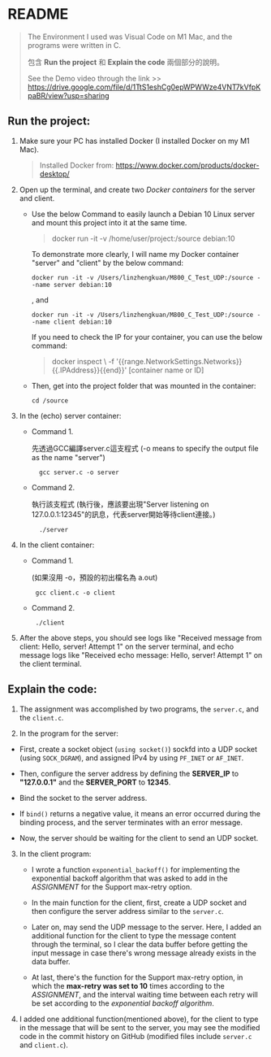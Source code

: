 # README

> The Environment I used was Visual Code on M1 Mac, and the programs were written in C.
>
> 包含   **Run the project** 和 **Explain the code** 兩個部分的說明。
>
> See the Demo video through the link >> https://drive.google.com/file/d/1TtS1eshCg0epWPWWze4VNT7kVfpKpaBR/view?usp=sharing

## Run the project:

1. Make sure your PC has installed Docker (I installed Docker on my M1 Mac).
   
    >Installed Docker from: https://www.docker.com/products/docker-desktop/
    
2. Open up the terminal, and create two *Docker containers* for the server and client.

   - Use the below Command to easily launch a Debian 10 Linux server and mount this project into it at the same time.

      > docker run -it -v /home/user/project:/source debian:10
      
       To demonstrate more clearly, I will name my Docker container "server" and "client" by the below command:

      ```
      docker run -it -v /Users/linzhengkuan/M800_C_Test_UDP:/source --name server debian:10
      ```

      , and

      ```
      docker run -it -v /Users/linzhengkuan/M800_C_Test_UDP:/source --name client debian:10
      ```

       If you need to check the IP for your container, you can use the below command:

       > docker inspect \  -f '{{range.NetworkSettings.Networks}}{{.IPAddress}}{{end}}' [container name or ID]

   - Then, get into the project folder that was mounted in the container:

     ```
     cd /source
     ```
  
3. In the (echo) server container:
   
   - Command 1.
   
     先透過GCC編譯server.c這支程式 (-o means to specify the output file as the name "server")

     ```
       gcc server.c -o server
     ```
   
   - Command 2.
   
     執行該支程式 (執行後，應該要出現"Server listening on 127.0.0.1:12345"的訊息，代表server開始等待client連接。)

     ```
       ./server
     ```
   
4. In the client container:
   
   - Command 1.
   
     (如果沒用 -o，預設的初出檔名為 a.out)

      ```
       gcc client.c -o client
      ```
   
   - Command 2.

      ```
       ./client
      ```
   
6. After the above steps, you should see logs like "Received message from client: Hello, server! Attempt 1" on the server terminal, and echo message logs like "Received echo message: Hello, server! Attempt 1" on the client terminal.


## Explain the code:

1. The assignment was accomplished by two programs, the `server.c`, and the `client.c`.

2. In the program for the server:

  - First, create a socket object (`using socket()`) sockfd into a UDP socket (using `SOCK_DGRAM`), and assigned IPv4 by using `PF_INET` or `AF_INET`.

  - Then, configure the server address by defining the **SERVER_IP** to **"127.0.0.1"** and the **SERVER_PORT** to **12345**.

  - Bind the socket to the server address.

  - If `bind()` returns a negative value, it means an error occurred during the binding process, and the server terminates with an error message.

   - Now, the server should be waiting for the client to send an UDP socket.

3. In the client program:

   - I wrote a function `exponential_backoff()` for implementing the exponential backoff algorithm that was asked to add in the *ASSIGNMENT* for the Support max-retry option.

   - In the main function for the client, first, create a UDP socket and then configure the server address similar to the `server.c`.

   - Later on, may send the UDP message to the server. Here, I added an additional function for the client to type the message content through the terminal, so I clear the data buffer before getting the input message in case there's wrong message already exists in the data buffer.

   - At last, there's the function for the Support max-retry option, in which the **max-retry was set to 10** times according to the *ASSIGNMENT*, and the interval waiting time between each retry will be set according to the *exponential backoff algorithm*.

4. I added one additional function(mentioned above), for the client to type in the message that will be sent to the server, you may see the modified code in the commit history on GitHub (modified files include `server.c` and `client.c`).
